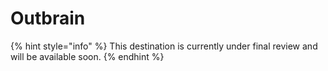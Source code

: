 # Outbrain

{% hint style="info" %}
This destination is currently under final review and will be available soon.&#x20;
{% endhint %}
